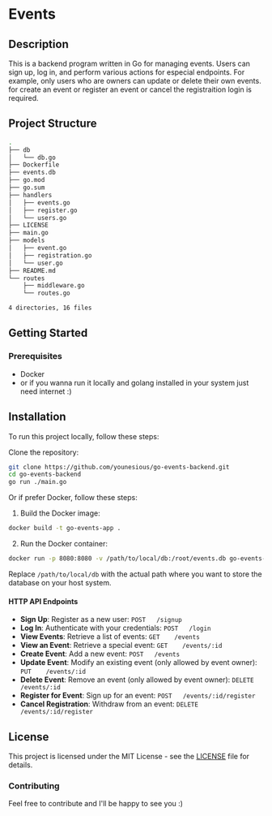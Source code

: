 # Events

## Description

This is a backend program written in Go for managing events. Users can sign up, log in, and perform various actions for especial endpoints. For example, only users who are owners can update or delete their own events. for create an event or register an event or cancel the registraition login is required.

## Project Structure

```sh
.
├── db
│   └── db.go
├── Dockerfile
├── events.db
├── go.mod
├── go.sum
├── handlers
│   ├── events.go
│   ├── register.go
│   └── users.go
├── LICENSE
├── main.go
├── models
│   ├── event.go
│   ├── registration.go
│   └── user.go
├── README.md
└── routes
    ├── middleware.go
    └── routes.go

4 directories, 16 files
```

## Getting Started

### Prerequisites

- Docker
- or if you wanna run it locally and golang installed in your system just need internet :)

## Installation
To run this project locally, follow these steps:

Clone the repository:
   ```sh
   git clone https://github.com/younesious/go-events-backend.git
   cd go-events-backend
   go run ./main.go
   ```

Or if prefer Docker, follow these steps:
1. Build the Docker image:
```sh
docker build -t go-events-app .
```
2. Run the Docker container:
```sh
docker run -p 8080:8080 -v /path/to/local/db:/root/events.db go-events-app
```
Replace `/path/to/local/db` with the actual path where you want to store the database on your host system.

#### HTTP API Endpoints

-   **Sign Up**: Register as a new user: `POST   /signup`
-   **Log In**: Authenticate with your credentials: `POST   /login`
-   **View Events**: Retrieve a list of events: `GET    /events`
-   **View an Event**: Retrieve a special event: `GET    /events/:id`
-   **Create Event**: Add a new event: `POST   /events`
-   **Update Event**: Modify an existing event (only allowed by event owner): `PUT    /events/:id`
-   **Delete Event**: Remove an event (only allowed by event owner): `DELETE /events/:id`
-   **Register for Event**: Sign up for an event: `POST   /events/:id/register`
-   **Cancel Registration**: Withdraw from an event: `DELETE /events/:id/register`

License
-------

This project is licensed under the MIT License - see the [LICENSE](https://github.com/younesious/events/blob/master/LICENSE) file for details.

### Contributing

Feel free to contribute and I'll be happy to see you :)
